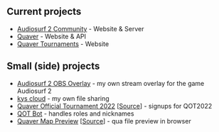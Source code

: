 ## Current projects
- [Audiosurf 2 Community](https://audiosurf2.info) - Website & Server
- [Quaver](https://quavergame.com) - Website & API
- [Quaver Tournaments](https://github.com/AiAe/Quaver.Tournaments) - Website



## Small (side) projects
- [Audiosurf 2 OBS Overlay](https://as2-overlay.kys.ovh) - my own stream overlay for the game Audiosurf 2
- [kys cloud](https://kys.ovh) - my own file sharing
- [Quaver Official Tournament 2022](https://2022.qot.ovh) [[Source]([https://github.com/AiAe/qot](https://github.com/AiAe/qot/tree/old))] - signups for QOT2022
- [QOT Bot](https://github.com/AiAe/qot.bot) - handles roles and nicknames
- [Quaver Map Preview](https://github.com/AiAe/Quaver.Web.Map.Preview) [[Source](https://github.com/AiAe/Quaver.Web.Map.Preview)] - qua file preview in browser

<!--
**AiAe/AiAe** is a ✨ _special_ ✨ repository because its `README.md` (this file) appears on your GitHub profile.

Here are some ideas to get you started:

- 🔭 I’m currently working on ...
- 🌱 I’m currently learning ...
- 👯 I’m looking to collaborate on ...
- 🤔 I’m looking for help with ...
- 💬 Ask me about ...
- 📫 How to reach me: ...
- 😄 Pronouns: ...
- ⚡ Fun fact: ...
-->
